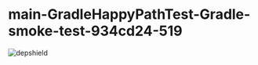 # main-GradleHappyPathTest-Gradle-smoke-test-934cd24-519

![depshield](https://depshield.sonatype.org/badges/depshield-prod/main-GradleHappyPathTest-Gradle-smoke-test-934cd24-519/depshield.svg)